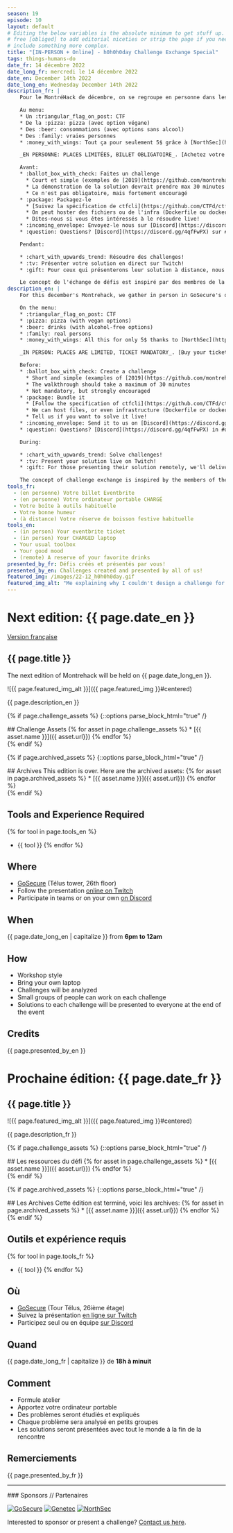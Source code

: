 ```yaml
---
season: 19
episode: 10
layout: default
# Editing the below variables is the absolute minimum to get stuff up. Feel
# free [obliged] to add editorial niceties or strip the page if you need to
# include something more complex.
title: "[IN-PERSON + Online] - h0h0h0day Challenge Exchange Special"
tags: things-humans-do
date_fr: 14 décembre 2022
date_long_fr: mercredi le 14 décembre 2022
date_en: December 14th 2022
date_long_en: Wednesday December 14th 2022
description_fr: |
    Pour le MontréHack de décembre, on se regroupe en personne dans les bureaux de GoSecure (ou en ligne sur Twitch) afin de célébrer notre évènement annuel, le h0h0h0day! La formule est simple : Un échange de ~~cadeaux~~ challenges qu'on regroupe dans un CTF! Les solutions seront présentés par VOUS (participant ou designer). Si vous présentez à distance, on vous livre une pizza!

    Au menu:
    * Un :triangular_flag_on_post: CTF
    * De la :pizza: pizza (avec option végane)
    * Des :beer: consommations (avec options sans alcool)
    * Des :family: vraies personnes
    * :money_with_wings: Tout ça pour seulement 5$ grâce à [NorthSec](https://nsec.io)

    _EN PERSONNE: PLACES LIMITÉES, BILLET OBLIGATOIRE_. [Achetez votre billet (5$)](https://www.eventbrite.ca/e/montrehack-h0h0h0day-2022-tickets-471272547877)

    Avant:
    * :ballot_box_with_check: Faites un challenge
      * Court et simple (exemples de [2019](https://github.com/montrehack/challenges/tree/master/2019-12-18_h0h0h0/challenges) ou [2020](https://github.com/montrehack/h0h0h0day-ctfcli-2020))
      * La démonstration de la solution devrait prendre max 30 minutes
      * Ce n'est pas obligatoire, mais fortement encouragé
    * :package: Packagez-le
      * [Suivez la spécification de ctfcli](https://github.com/CTFd/ctfcli/blob/master/ctfcli/spec/challenge-example.yml) (plus d'exemples: [h0h0h0day-2020](https://github.com/montrehack/h0h0h0day-ctfcli-2020) ou [upstream](https://github.com/CTFd/ctfcli/tree/master/ctfcli/templates))
      * On peut hoster des fichiers ou de l'infra (Dockerfile ou docker-compose), vous pouvez hoster aussi
      * Dites-nous si vous êtes intéressés à le résoudre live!
    * :incoming_envelope: Envoyez-le nous sur [Discord](https://discord.gg/4qfFwPX) sur #challenge-deposit. Date limite: Lundi 13 Décembre à 20h EST.
    * :question: Questions? [Discord](https://discord.gg/4qfFwPX) sur #questions

    Pendant:

    * :chart_with_upwards_trend: Résoudre des challenges!
    * :tv: Présenter votre solution en direct sur Twitch!
    * :gift: Pour ceux qui présenterons leur solution à distance, nous leur livrons une pizza!

    Le concept de l'échange de défis est inspiré par des membres de la communauté du Cegep de Rosemont et de la DCI.
description_en: |
    For this december's Montrehack, we gather in person in GoSecure's offices (or online on Twitch) to celebrate our yearly event, the h0h0h0day! The formula is simple : a ~~gift~~ challenge exchange in one CTF! The solutions will be presented by YOU (participant or designer). If you are presenting remote, we will deliver you pizza!

    On the menu:
    * :triangular_flag_on_post: CTF
    * :pizza: pizza (with vegan options)
    * :beer: drinks (with alcohol-free options)
    * :family: real persons
    * :money_with_wings: All this for only 5$ thanks to [NorthSec](https://nsec.io)

    _IN PERSON: PLACES ARE LIMITED, TICKET MANDATORY_. [Buy your ticket (5$)](https://www.eventbrite.ca/e/montrehack-h0h0h0day-2022-tickets-471272547877) (ticket sales opening November 30th at noon)

    Before:
    * :ballot_box_with_check: Create a challenge
      * Short and simple (examples of [2019](https://github.com/montrehack/challenges/tree/master/2019-12-18_h0h0h0/challenges) or [2020](https://github.com/montrehack/h0h0h0day-ctfcli-2020))
      * The walkthrough should take a maximum of 30 minutes
      * Not mandatory, but strongly encouraged
    * :package: Bundle it
      * [Follow the specification of ctfcli](https://github.com/CTFd/ctfcli/blob/master/ctfcli/spec/challenge-example.yml) (more examples: [h0h0h0day-2020](https://github.com/montrehack/h0h0h0day-ctfcli-2020) or [upstream](https://github.com/CTFd/ctfcli/tree/master/ctfcli/templates))
      * We can host files, or even infrastructure (Dockerfile or docker-compose), you can also self-host
      * Tell us if you want to solve it live!
    * :incoming_envelope: Send it to us on [Discord](https://discord.gg/4qfFwPX) in #challenge-deposit. Deadline : Monday 13th December at 20h EST.
    * :question: Questions? [Discord](https://discord.gg/4qfFwPX) in #questions

    During:

    * :chart_with_upwards_trend: Solve challenges!
    * :tv: Present your solution live on Twitch!
    * :gift: For those presenting their solution remotely, we'll deliver pizza!

    The concept of challenge exchange is inspired by the members of the community of Cegep de Rosemont and of the DCI.
tools_fr: 
  - (en personne) Votre billet Eventbrite
  - (en personne) Votre ordinateur portable CHARGÉ
  - Votre boîte à outils habituelle
  - Votre bonne humeur
  - (à distance) Votre réserve de boisson festive habituelle
tools_en: 
  - (in person) Your eventbrite ticket
  - (in person) Your CHARGED laptop
  - Your usual toolbox
  - Your good mood
  - (remote) A reserve of your favorite drinks
presented_by_fr: Défis créés et présentés par vous!
presented_by_en: Challenges created and presented by all of us!
featured_img: /images/22-12_h0h0h0day.gif
featured_img_alt: "Me explaining why I couldn't design a challenge for h0h0h0day"
---
```


# Next edition: {{ page.date_en }}

[Version française](#french)

## {{ page.title }}

The next edition of Montrehack will be held on {{ page.date_long_en }}.

![{{ page.featured_img_alt }}]({{ page.featured_img }}#centered)

{{ page.description_en }}

{% if page.challenge_assets %}
{::options parse_block_html="true" /}
<div class="assets">
## Challenge Assets
{% for asset in page.challenge_assets %}
* [{{ asset.name }}]({{ asset.url}})
{% endfor %}
</div>
{% endif %}

{% if page.archived_assets %}
{::options parse_block_html="true" /}
<div class="archives">
## Archives
This edition is over. Here are the archived assets:
{% for asset in page.archived_assets %}
* [{{ asset.name }}]({{ asset.url}})
{% endfor %}
</div>
{% endif %}

## Tools and Experience Required

{% for tool in page.tools_en %}
* {{ tool }}
{% endfor %}

## Where

* [GoSecure](https://goo.gl/maps/Mo46fXm2WskTnV9m7) (Télus tower, 26th floor)
* Follow the presentation [online on Twitch](https://twitch.tv/montrehack/)
* Participate in teams or on your own [on Discord](https://discord.gg/4qfFwPX)

## When

{{ page.date_long_en | capitalize }} from **6pm to 12am**

## How

* Workshop style
* Bring your own laptop
* Challenges will be analyzed
* Small groups of people can work on each challenge
* Solutions to each challenge will be presented to everyone at the end of the event

## Credits

{{ page.presented_by_en }}


<a id="french"></a>
# Prochaine édition: {{ page.date_fr }}

## {{ page.title }}

![{{ page.featured_img_alt }}]({{ page.featured_img }}#centered)

{{ page.description_fr }}

{% if page.challenge_assets %}
{::options parse_block_html="true" /}
<div class="assets">
## Les ressources du défi
{% for asset in page.challenge_assets %}
* [{{ asset.name }}]({{ asset.url}})
{% endfor %}
</div>
{% endif %}

{% if page.archived_assets %}
{::options parse_block_html="true" /}
<div class="archives">
## Les Archives
Cette édition est terminé, voici les archives:
{% for asset in page.archived_assets %}
* [{{ asset.name }}]({{ asset.url}})
{% endfor %}
</div>
{% endif %}

## Outils et expérience requis

{% for tool in page.tools_fr %}
* {{ tool }}
{% endfor %}

## Où

* [GoSecure](https://goo.gl/maps/Mo46fXm2WskTnV9m7) (Tour Télus, 26ième étage)
* Suivez la présentation [en ligne sur Twitch](https://twitch.tv/montrehack/)
* Participez seul ou en équipe [sur Discord](https://discord.gg/4qfFwPX)

## Quand

{{ page.date_long_fr | capitalize }} de **18h à minuit**

## Comment

* Formule atelier
* Apportez votre ordinateur portable
* Des problèmes seront étudiés et expliqués
* Chaque problème sera analysé en petits groupes
* Les solutions seront présentées avec tout le monde à la fin de la rencontre

## Remerciements

{{ page.presented_by_fr }}


<hr/>
### Sponsors // Partenaires


[![GoSecure](/images/sponsor_gosecure.png)](https://gosecure.net/)
[![Genetec](/images/sponsor_genetec.png)](https://www.genetec.com/)
[![NorthSec](/images/nsec_logo.png)](https://nsec.io/)

Interested to sponsor or present a challenge? [Contact us here](https://docs.google.com/forms/d/e/1FAIpQLSecc0vfe3pIwMJjIBCYW4G43ZwtagwVESu_qHKnglnBc3R3ww/viewform?usp=sf_link).
